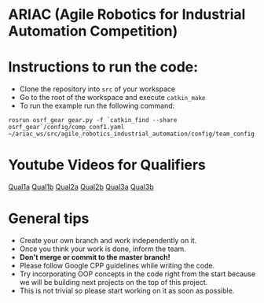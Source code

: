 # ARIAC (Agile Robotics for Industrial Automation Competition)

# Instructions to run the code:

* Clone the repository into `src` of your workspace 
* Go to the root of the workspace and execute `catkin_make`
* To run the example run the following command:
```
rosrun osrf_gear gear.py -f `catkin_find --share osrf_gear`/config/comp_conf1.yaml ~/ariac_ws/src/agile_robotics_industrial_automation/config/team_config.yaml
```
# Youtube Videos for Qualifiers
[Qual1a](https://www.youtube.com/watch?v=tEAGDLHdlyY&t=16s)
[Qual1b](https://www.youtube.com/watch?v=2djQ1RuXj2s)
[Qual2a](https://www.youtube.com/watch?v=pPSBvc6hQX4)
[Qual2b](https://www.youtube.com/watch?v=04zn6psg7uY)
[Qual3a](https://www.youtube.com/watch?v=5HyFe3qSEkk)
[Qual3b](https://www.youtube.com/watch?v=iujyKDMRZsw)


# General tips 

* Create your own branch and work independently on it.
* Once you think your work is done, inform the team. 
* **Don't merge or commit to the master branch!**
* Please follow Google CPP guidelines while writing the code. 
* Try incorporating OOP concepts in the code right from the start because we will be building next projects on the top of this project. 
* This is not trivial so please start working on it as soon as possible.

